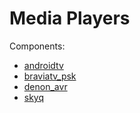 # Media Players

Components:
* [androidtv](https://github.com/home-assistant/home-assistant/pull/16975)
* [braviatv_psk](https://github.com/custom-components/media_player.braviatv_psk)
* [denon_avr](https://github.com/home-assistant/home-assistant/tree/dev/homeassistant/components/denon)
* [skyq](https://github.com/MadmanMonty/Home_Assistant_SkyQ_MediaPlayer)
